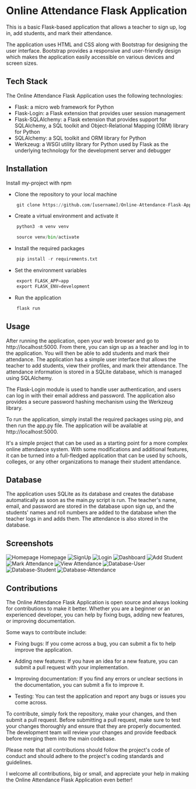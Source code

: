 
# Online Attendance Flask Application

This is a basic Flask-based application that allows a teacher to sign up, log in, add students, and mark their attendance.

The application uses HTML and CSS along with Bootstrap for designing the user interface. Bootstrap provides a responsive and user-friendly design which makes the application easily accessible on various devices and screen sizes.


## Tech Stack

The Online Attendance Flask Application uses the following technologies:

- Flask: a micro web framework for Python
- Flask-Login: a Flask extension that provides user session management
- Flask-SQLAlchemy: a Flask extension that provides support for SQLAlchemy, a SQL toolkit and Object-Relational Mapping (ORM) library for Python
- SQLAlchemy: a SQL toolkit and ORM library for Python
- Werkzeug: a WSGI utility library for Python used by Flask as the underlying technology for the development server and debugger
## Installation

Install my-project with npm

- Clone the repository to your local machine

```python
    git clone https://github.com/[username]/Online-Attendance-Flask-Application.git
```
- Create a virtual environment and activate it

```python
    python3 -m venv venv

    source venv/bin/activate
```
- Install the required packages
```python
    pip install -r requirements.txt
```
- Set the environment variables
```python
    export FLASK_APP=app
    export FLASK_ENV=development
```
- Run the application
```python
    flask run
```
    
## Usage
After running the application, open your web browser and go to http://localhost:5000. From there, you can sign up as a teacher and log in to the application. You will then be able to add students and mark their attendance.
The application has a simple user interface that allows the teacher to add students, view their profiles, and mark their attendance. The attendance information is stored in a SQLite database, which is managed using SQLAlchemy.

The Flask-Login module is used to handle user authentication, and users can log in with their email address and password. The application also provides a secure password hashing mechanism using the Werkzeug library.

To run the application, simply install the required packages using pip, and then run the app.py file. The application will be available at http://localhost:5000.

It's a simple project that can be used as a starting point for a more complex online attendance system. With some modifications and additional features, it can be turned into a full-fledged application that can be used by schools, colleges, or any other organizations to manage their student attendance.
## Database
The application uses SQLite as its database and creates the database automatically as soon as the main.py script is run. The teacher's name, email, and password are stored in the database upon sign up, and the students' names and roll numbers are added to the database when the teacher logs in and adds them. The attendance is also stored in the database.

## Screenshots

![Homepage](https://github.com/rv1281/Online-Attendance-Flask-Application/blob/main/screenshots/Homepage.jpg) Homepage
![SignUp](https://github.com/rv1281/Online-Attendance-Flask-Application/blob/main/screenshots/SignUp.jpg)
![Login](https://github.com/rv1281/Online-Attendance-Flask-Application/blob/main/screenshots/Login.jpg)
![Dashboard](https://github.com/rv1281/Online-Attendance-Flask-Application/blob/main/screenshots/Dashboard.jpg)
![Add Student](https://github.com/rv1281/Online-Attendance-Flask-Application/blob/main/screenshots/Add%20Student.jpg)
![Mark Attendance](https://github.com/rv1281/Online-Attendance-Flask-Application/blob/main/screenshots/MarkAttendance.jpg)
![View Attendance](https://github.com/rv1281/Online-Attendance-Flask-Application/blob/main/screenshots/View%20Attendance.jpg)
![Database-User](https://github.com/rv1281/Online-Attendance-Flask-Application/blob/main/screenshots/Database.jpg)
![Database-Student](https://github.com/rv1281/Online-Attendance-Flask-Application/blob/main/screenshots/Database2.jpg)
![Database-Attendance](https://github.com/rv1281/Online-Attendance-Flask-Application/blob/main/screenshots/Database3.jpg)
## Contributions

The Online Attendance Flask Application is open source and always looking for contributions to make it better. Whether you are a beginner or an experienced developer, you can help by fixing bugs, adding new features, or improving documentation.

Some ways to contribute include:

- Fixing bugs: If you come across a bug, you can submit a fix to help improve the application.

- Adding new features: If you have an idea for a new feature, you can submit a pull request with your implementation.

- Improving documentation: If you find any errors or unclear sections in the documentation, you can submit a fix to improve it.

- Testing: You can test the application and report any bugs or issues you come across.

To contribute, simply fork the repository, make your changes, and then submit a pull request. Before submitting a pull request, make sure to test your changes thoroughly and ensure that they are properly documented.
The development team will review your changes and provide feedback before merging them into the main codebase.

Please note that all contributions should follow the project's code of conduct and should adhere to the project's coding standards and guidelines.

I welcome all contributions, big or small, and appreciate your help in making the Online Attendance Flask Application even better!

